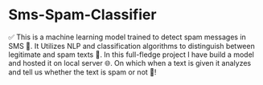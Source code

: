 # Sms-Spam-Classifier
✅ This is a machine learning model trained to detect spam messages in SMS 📡. It  Utilizes NLP and classification algorithms to distinguish between legitimate and spam texts 💬. In this full-fledge project I have build a model and hosted it on local server 🌐. On which when a text is given it analyzes and tell us whether the text is spam or not 📲!
